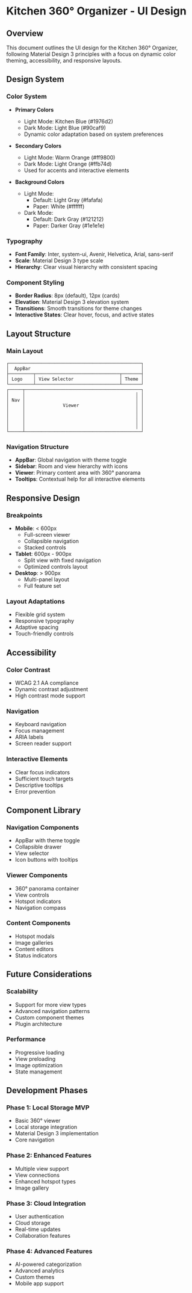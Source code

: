 # Kitchen 360° Organizer - UI Design

## Overview
This document outlines the UI design for the Kitchen 360° Organizer, following Material Design 3 principles with a focus on dynamic color theming, accessibility, and responsive layouts.

## Design System

### Color System
- **Primary Colors**
  - Light Mode: Kitchen Blue (#1976d2)
  - Dark Mode: Light Blue (#90caf9)
  - Dynamic color adaptation based on system preferences

- **Secondary Colors**
  - Light Mode: Warm Orange (#ff9800)
  - Dark Mode: Light Orange (#ffb74d)
  - Used for accents and interactive elements

- **Background Colors**
  - Light Mode: 
    - Default: Light Gray (#fafafa)
    - Paper: White (#ffffff)
  - Dark Mode:
    - Default: Dark Gray (#121212)
    - Paper: Darker Gray (#1e1e1e)

### Typography
- **Font Family**: Inter, system-ui, Avenir, Helvetica, Arial, sans-serif
- **Scale**: Material Design 3 type scale
- **Hierarchy**: Clear visual hierarchy with consistent spacing

### Component Styling
- **Border Radius**: 8px (default), 12px (cards)
- **Elevation**: Material Design 3 elevation system
- **Transitions**: Smooth transitions for theme changes
- **Interactive States**: Clear hover, focus, and active states

## Layout Structure

### Main Layout
```
┌─────────────────────────────────────────────────┐
│  AppBar                                         │
├─────────┬───────────────────────────────┬───────┤
│ Logo    │ View Selector                 │ Theme │
└─────────┴───────────────────────────────┴───────┘
┌─────┬───────────────────────────────────────────┐
│     │                                         │ │
│ Nav │                                         │ │
│     │              Viewer                     │ │
│     │                                         │ │
│     │                                         │ │
│     │                                         │ │
│     │                                         │ │
└─────┴───────────────────────────────────────────┘
```

### Navigation Structure
- **AppBar**: Global navigation with theme toggle
- **Sidebar**: Room and view hierarchy with icons
- **Viewer**: Primary content area with 360° panorama
- **Tooltips**: Contextual help for all interactive elements

## Responsive Design

### Breakpoints
- **Mobile**: < 600px
  - Full-screen viewer
  - Collapsible navigation
  - Stacked controls
- **Tablet**: 600px - 900px
  - Split view with fixed navigation
  - Optimized controls layout
- **Desktop**: > 900px
  - Multi-panel layout
  - Full feature set

### Layout Adaptations
- Flexible grid system
- Responsive typography
- Adaptive spacing
- Touch-friendly controls

## Accessibility

### Color Contrast
- WCAG 2.1 AA compliance
- Dynamic contrast adjustment
- High contrast mode support

### Navigation
- Keyboard navigation
- Focus management
- ARIA labels
- Screen reader support

### Interactive Elements
- Clear focus indicators
- Sufficient touch targets
- Descriptive tooltips
- Error prevention

## Component Library

### Navigation Components
- AppBar with theme toggle
- Collapsible drawer
- View selector
- Icon buttons with tooltips

### Viewer Components
- 360° panorama container
- View controls
- Hotspot indicators
- Navigation compass

### Content Components
- Hotspot modals
- Image galleries
- Content editors
- Status indicators

## Future Considerations

### Scalability
- Support for more view types
- Advanced navigation patterns
- Custom component themes
- Plugin architecture

### Performance
- Progressive loading
- View preloading
- Image optimization
- State management

## Development Phases

### Phase 1: Local Storage MVP
- Basic 360° viewer
- Local storage integration
- Material Design 3 implementation
- Core navigation

### Phase 2: Enhanced Features
- Multiple view support
- View connections
- Enhanced hotspot types
- Image gallery

### Phase 3: Cloud Integration
- User authentication
- Cloud storage
- Real-time updates
- Collaboration features

### Phase 4: Advanced Features
- AI-powered categorization
- Advanced analytics
- Custom themes
- Mobile app support 